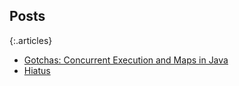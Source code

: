 ## Posts

{:.articles}
- [Gotchas: Concurrent Execution and Maps in Java](posts/hashmap.md)
- [Hiatus](posts/Hiatus.md)
